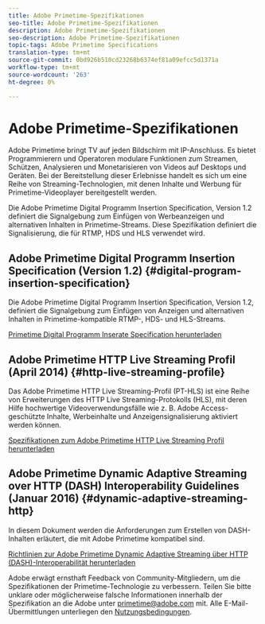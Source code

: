 ```yaml
---
title: Adobe Primetime-Spezifikationen
seo-title: Adobe Primetime-Spezifikationen
description: Adobe Primetime-Spezifikationen
seo-description: Adobe Primetime-Spezifikationen
topic-tags: Adobe Primetime Specifications
translation-type: tm+mt
source-git-commit: 0bd926b510cd23268b6374ef81a09efcc5d1371a
workflow-type: tm+mt
source-wordcount: '263'
ht-degree: 0%

---
```



# Adobe Primetime-Spezifikationen

Adobe Primetime bringt TV auf jeden Bildschirm mit IP-Anschluss. Es bietet Programmierern und Operatoren modulare Funktionen zum Streamen, Schützen, Analysieren und Monetarisieren von Videos auf Desktops und Geräten. Bei der Bereitstellung dieser Erlebnisse handelt es sich um eine Reihe von Streaming-Technologien, mit denen Inhalte und Werbung für Primetime-Videoplayer bereitgestellt werden.

Die Adobe Primetime Digital Programm Insertion Specification, Version 1.2 definiert die Signalgebung zum Einfügen von Werbeanzeigen und alternativen Inhalten in Primetime-Streams. Diese Spezifikation definiert die Signalisierung, die für RTMP, HDS und HLS verwendet wird.

## Adobe Primetime Digital Programm Insertion Specification (Version 1.2) {#digital-program-insertion-specification}

Die Adobe Primetime Digital Programm Insertion Specification, Version 1.2, definiert die Signalgebung zum Einfügen von Anzeigen und alternativen Inhalten in Primetime-kompatible RTMP-, HDS- und HLS-Streams.

[Primetime Digital Programm Inserate Specification herunterladen](assets/PrimetimeDigitalProgramInsertionSignalingSpecification.pdf)

## Adobe Primetime HTTP Live Streaming Profil (April 2014) {#http-live-streaming-profile}

Das Adobe Primetime HTTP Live Streaming-Profil (PT-HLS) ist eine Reihe von Erweiterungen des HTTP Live Streaming-Protokolls (HLS), mit deren Hilfe hochwertige Videoverwendungsfälle wie z. B. Adobe Access-geschützte Inhalte, Werbeinhalte und Anzeigensignalisierung aktiviert werden können.

[Spezifikationen zum Adobe Primetime HTTP Live Streaming Profil herunterladen](assets/PrimetimeHLS_April2014.pdf)

## Adobe Primetime Dynamic Adaptive Streaming over HTTP (DASH) Interoperability Guidelines (Januar 2016) {#dynamic-adaptive-streaming-http}

In diesem Dokument werden die Anforderungen zum Erstellen von DASH-Inhalten erläutert, die mit Adobe Primetime kompatibel sind.

[Richtlinien zur Adobe Primetime Dynamic Adaptive Streaming über HTTP (DASH)-Interoperabilität herunterladen](assets/PrimetimeDASH_Jan2016.pdf)

Adobe erwägt ernsthaft Feedback von Community-Mitgliedern, um die Spezifikationen der Primetime-Technologie zu verbessern. Teilen Sie bitte unklare oder möglicherweise falsche Informationen innerhalb der Spezifikation an die Adobe unter primetime@adobe.com mit. Alle E-Mail-Übermittlungen unterliegen den [Nutzungsbedingungen](https://www.adobe.com/legal/terms.html).

